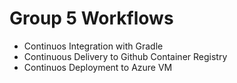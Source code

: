 # Group 5 Workflows

- Continuos Integration with Gradle
- Continuous Delivery to Github Container Registry
- Continuos Deployment to Azure VM
